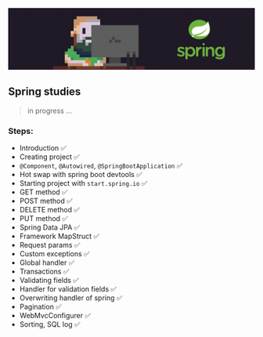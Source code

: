 <img src="imgs/springboot.png" alt="banner dev and logo spring">

## Spring studies

> in progress ...

### Steps:

- Introduction ✅
- Creating project ✅
- `@Component`, `@Autowired`, `@SpringBootApplication` ✅
- Hot swap with spring boot devtools ✅
- Starting project with `start.spring.io` ✅
- GET method ✅
- POST method ✅
- DELETE method ✅
- PUT method ✅
- Spring Data JPA ✅
- Framework MapStruct ✅
- Request params ✅
- Custom exceptions ✅
- Global handler ✅
- Transactions ✅
- Validating fields ✅
- Handler for validation fields ✅
- Overwriting handler of spring ✅
- Pagination ✅
- WebMvcConfigurer ✅
- Sorting, SQL log ✅